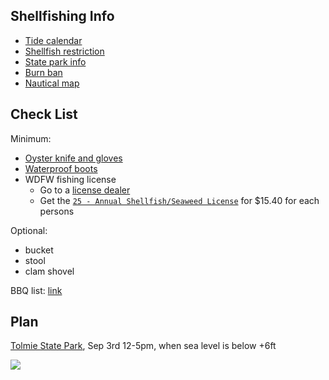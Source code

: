 
## Shellfishing Info
- [Tide calendar](https://tides.net/washington/773/)
- [Shellfish restriction](https://fortress.wa.gov/doh/biotoxin/biotoxin.html)
- [State park info](https://www.parks.wa.gov/297/Tolmie)
- [Burn ban](https://fortress.wa.gov/dnr/protection/firedanger/)
- [Nautical map](https://usa.fishermap.org/depth-map/puget-sound-wa/#map)

## Check List

Minimum:
- [Oyster knife and gloves](https://www.amazon.com/dp/B0BKG4TRSZ)
- [Waterproof boots](https://www.amazon.com/dp/B003Y2X4BS)
- WDFW fishing license 
  - Go to a [license dealer](https://wdfw.wa.gov/licenses/dealers?dealer_name=&city=Bellevue&county=)
  - Get the [`25 - Annual Shellfish/Seaweed License`](https://fishhunt.dfw.wa.gov/customer/catalog?residentTypeId=2) for $15.40 for each persons


Optional:
- bucket
- stool
- clam shovel

BBQ list: [link](./bbqlist.md)

## Plan

[Tolmie State Park](https://goo.gl/maps/dEv7ZPikmjWcwhs99), Sep 3rd 12-5pm, when sea level is below +6ft

[![](https://tides.net/graph/773/2023/09/3_lg.png)](https://tides.net/washington/773/?year=2023&month=09&day=03)
